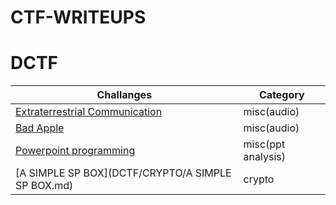 # CTF-WRITEUPS

# DCTF

Challanges                                               |Category          |
|------------                                            |--------
|[Extraterrestrial Communication](DTCF/MISC/extraterrestrial.md)   | misc(audio)      |
|[Bad Apple](badapple.md)                                |misc(audio)       |
|[Powerpoint programming](powerpointprogramming.md)      |misc(ppt analysis)|
|[A SIMPLE SP BOX](DCTF/CRYPTO/A SIMPLE SP BOX.md)       |crypto|   |
